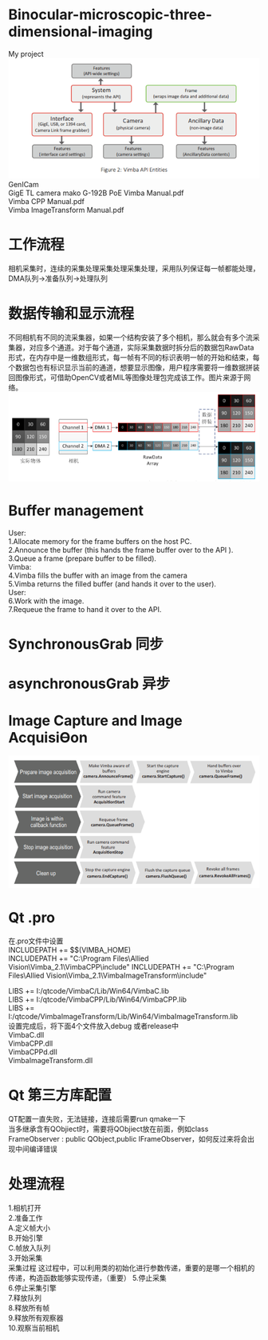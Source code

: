 # Binocular-microscopic-three-dimensional-imaging
My project  
 ![image](https://github.com/summerlikey/Binocular-microscopic-three-dimensional-imaging/raw/master/image/api.png)  
GenICam  
GigE TL camera mako G-192B PoE
Vimba Manual.pdf  
Vimba CPP Manual.pdf  
Vimba ImageTransform Manual.pdf  
# 工作流程
相机采集时，连续的采集处理采集处理采集处理，采用队列保证每一帧都能处理，DMA队列->准备队列->处理队列  
# 数据传输和显示流程
不同相机有不同的流采集器，如果一个结构安装了多个相机，那么就会有多个流采集器，对应多个通道。对于每个通道，实际采集数据时拆分后的数据包RawData形式，在内存中是一维数组形式，每一帧有不同的标识表明一帧的开始和结束，每个数据包也有标识显示当前的通道，想要显示图像，用户程序需要将一维数据拼装回图像形式，可借助OpenCV或者MIL等图像处理包完成该工作。图片来源于网络。  
 ![image](https://github.com/summerlikey/Binocular-microscopic-three-dimensional-imaging/raw/master/image/shuju.png)
# Buffer management
User:  
1.Allocate memory for the frame buffers on the host PC.  
2.Announce the buffer (this hands the frame buffer over to the API ).  
3.Queue a frame (prepare buffer to be filled).  
Vimba:  
4.Vimba fills the buffer with an image from the camera  
5.Vimba returns the filled buffer (and hands it over to the user).  
User:  
6.Work with the image.  
7.Requeue the frame to hand it over to the API.  
# SynchronousGrab 同步
# asynchronousGrab 异步
# Image Capture and Image AcquisiƟon  
 ![image](https://github.com/summerlikey/Binocular-microscopic-three-dimensional-imaging/raw/master/image/acquistion.png)   
# Qt .pro
在.pro文件中设置    
INCLUDEPATH += $$(VIMBA_HOME)  
INCLUDEPATH += "C:\Program Files\Allied Vision\Vimba_2.1\VimbaCPP\include"
INCLUDEPATH += "C:\Program Files\Allied Vision\Vimba_2.1\VimbaImageTransform\include"

LIBS += I:/qtcode/VimbaC/Lib/Win64/VimbaC.lib  
LIBS += I:/qtcode/VimbaCPP/Lib/Win64/VimbaCPP.lib  
LIBS += I:/qtcode/VimbaImageTransform/Lib/Win64/VimbaImageTransform.lib  
设置完成后，将下面4个文件放入debug 或者release中  
VimbaC.dll  
VimbaCPP.dll  
VimbaCPPd.dll  
VimbaImageTransform.dll  

# Qt 第三方库配置
QT配置一直失败，无法链接，连接后需要run qmake一下   
当多继承含有QObjiect时，需要将QObjiect放在前面，例如class FrameObserver : public QObject,public IFrameObserver，如何反过来将会出现中间编译错误  
# 处理流程
1.相机打开  
2.准备工作  
A.定义帧大小  
B.开始引擎   
C.帧放入队列    
3.开始采集  
  采集过程  这过程中，可以利用类的初始化进行参数传递，重要的是哪一个相机的传递，构造函数能够实现传递，（重要）
5.停止采集  
6.停止采集引擎  
7.释放队列  
8.释放所有帧  
9.释放所有观察器  
10.观察当前相机  
